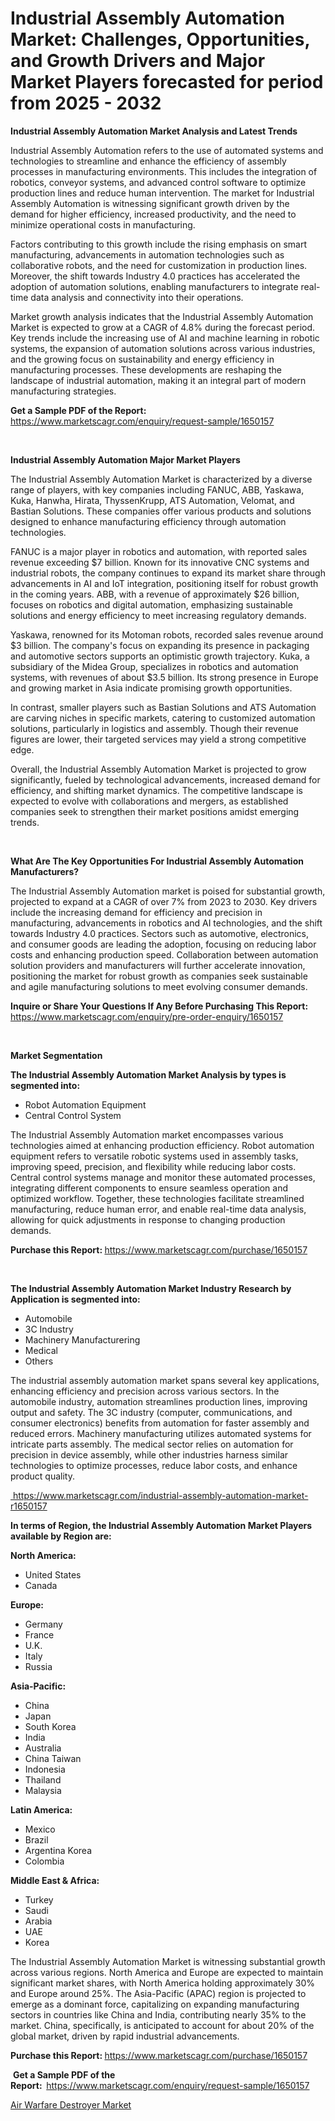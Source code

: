 <p><h1>Industrial Assembly Automation Market: Challenges, Opportunities, and Growth Drivers and Major Market Players forecasted for period from 2025 - 2032</h1></p><p><strong>Industrial Assembly Automation Market Analysis and Latest Trends</strong></p>
<p><p>Industrial Assembly Automation refers to the use of automated systems and technologies to streamline and enhance the efficiency of assembly processes in manufacturing environments. This includes the integration of robotics, conveyor systems, and advanced control software to optimize production lines and reduce human intervention. The market for Industrial Assembly Automation is witnessing significant growth driven by the demand for higher efficiency, increased productivity, and the need to minimize operational costs in manufacturing.</p><p>Factors contributing to this growth include the rising emphasis on smart manufacturing, advancements in automation technologies such as collaborative robots, and the need for customization in production lines. Moreover, the shift towards Industry 4.0 practices has accelerated the adoption of automation solutions, enabling manufacturers to integrate real-time data analysis and connectivity into their operations.</p><p>Market growth analysis indicates that the Industrial Assembly Automation Market is expected to grow at a CAGR of 4.8% during the forecast period. Key trends include the increasing use of AI and machine learning in robotic systems, the expansion of automation solutions across various industries, and the growing focus on sustainability and energy efficiency in manufacturing processes. These developments are reshaping the landscape of industrial automation, making it an integral part of modern manufacturing strategies.</p></p>
<p><strong>Get a Sample PDF of the Report:&nbsp;</strong> <a href="https://www.marketscagr.com/enquiry/request-sample/1650157?utm_campaign=2301&utm_medium=2&utm_source=Github&utm_content=ia&utm_term=17022025&utm_id=industrial-assembly-automation">https://www.marketscagr.com/enquiry/request-sample/1650157</a></p>
<p>&nbsp;</p>
<p><strong>Industrial Assembly Automation Major Market Players</strong></p>
<p><p>The Industrial Assembly Automation Market is characterized by a diverse range of players, with key companies including FANUC, ABB, Yaskawa, Kuka, Hanwha, Hirata, ThyssenKrupp, ATS Automation, Velomat, and Bastian Solutions. These companies offer various products and solutions designed to enhance manufacturing efficiency through automation technologies.</p><p>FANUC is a major player in robotics and automation, with reported sales revenue exceeding $7 billion. Known for its innovative CNC systems and industrial robots, the company continues to expand its market share through advancements in AI and IoT integration, positioning itself for robust growth in the coming years. ABB, with a revenue of approximately $26 billion, focuses on robotics and digital automation, emphasizing sustainable solutions and energy efficiency to meet increasing regulatory demands.</p><p>Yaskawa, renowned for its Motoman robots, recorded sales revenue around $3 billion. The company's focus on expanding its presence in packaging and automotive sectors supports an optimistic growth trajectory. Kuka, a subsidiary of the Midea Group, specializes in robotics and automation systems, with revenues of about $3.5 billion. Its strong presence in Europe and growing market in Asia indicate promising growth opportunities.</p><p>In contrast, smaller players such as Bastian Solutions and ATS Automation are carving niches in specific markets, catering to customized automation solutions, particularly in logistics and assembly. Though their revenue figures are lower, their targeted services may yield a strong competitive edge.</p><p>Overall, the Industrial Assembly Automation Market is projected to grow significantly, fueled by technological advancements, increased demand for efficiency, and shifting market dynamics. The competitive landscape is expected to evolve with collaborations and mergers, as established companies seek to strengthen their market positions amidst emerging trends.</p></p>
<p>&nbsp;</p>
<p><strong>What Are The Key Opportunities For Industrial Assembly Automation Manufacturers?</strong></p>
<p><p>The Industrial Assembly Automation market is poised for substantial growth, projected to expand at a CAGR of over 7% from 2023 to 2030. Key drivers include the increasing demand for efficiency and precision in manufacturing, advancements in robotics and AI technologies, and the shift towards Industry 4.0 practices. Sectors such as automotive, electronics, and consumer goods are leading the adoption, focusing on reducing labor costs and enhancing production speed. Collaboration between automation solution providers and manufacturers will further accelerate innovation, positioning the market for robust growth as companies seek sustainable and agile manufacturing solutions to meet evolving consumer demands.</p></p>
<p><strong>Inquire or Share Your Questions If Any Before Purchasing This Report:</strong> <a href="https://www.marketscagr.com/enquiry/pre-order-enquiry/1650157?utm_campaign=2301&utm_medium=2&utm_source=Github&utm_content=ia&utm_term=17022025&utm_id=industrial-assembly-automation">https://www.marketscagr.com/enquiry/pre-order-enquiry/1650157</a></p>
<p>&nbsp;</p>
<p><strong>Market Segmentation</strong></p>
<p><strong>The Industrial Assembly Automation Market Analysis by types is segmented into:</strong></p>
<p><ul><li>Robot Automation Equipment</li><li>Central Control System</li></ul></p>
<p><p>The Industrial Assembly Automation market encompasses various technologies aimed at enhancing production efficiency. Robot automation equipment refers to versatile robotic systems used in assembly tasks, improving speed, precision, and flexibility while reducing labor costs. Central control systems manage and monitor these automated processes, integrating different components to ensure seamless operation and optimized workflow. Together, these technologies facilitate streamlined manufacturing, reduce human error, and enable real-time data analysis, allowing for quick adjustments in response to changing production demands.</p></p>
<p><strong>Purchase this Report:&nbsp;</strong><a href="https://www.marketscagr.com/purchase/1650157?utm_campaign=2301&utm_medium=2&utm_source=Github&utm_content=ia&utm_term=17022025&utm_id=industrial-assembly-automation">https://www.marketscagr.com/purchase/1650157</a></p>
<p>&nbsp;</p>
<p><strong>The Industrial Assembly Automation Market Industry Research by Application is segmented into:</strong></p>
<p><ul><li>Automobile</li><li>3C Industry</li><li>Machinery Manufacturering</li><li>Medical</li><li>Others</li></ul></p>
<p><p>The industrial assembly automation market spans several key applications, enhancing efficiency and precision across various sectors. In the automobile industry, automation streamlines production lines, improving output and safety. The 3C industry (computer, communications, and consumer electronics) benefits from automation for faster assembly and reduced errors. Machinery manufacturing utilizes automated systems for intricate parts assembly. The medical sector relies on automation for precision in device assembly, while other industries harness similar technologies to optimize processes, reduce labor costs, and enhance product quality.</p></p>
<p><a href="https://www.marketscagr.com/industrial-assembly-automation-market-r1650157?utm_campaign=2301&utm_medium=2&utm_source=Github&utm_content=ia&utm_term=17022025&utm_id=industrial-assembly-automation">&nbsp;https://www.marketscagr.com/industrial-assembly-automation-market-r1650157</a></p>
<p><strong>In terms of Region, the Industrial Assembly Automation Market Players available by Region are:</strong></p>
<p>
    <p> <strong> North America: </strong>
        <ul>
            <li>United States</li>
            <li>Canada</li>
        </ul>
        </p> 
    <p> <strong> Europe: </strong>
        <ul>
            <li>Germany</li>
            <li>France</li>
            <li>U.K.</li>
            <li>Italy</li>
            <li>Russia</li>
        </ul>
        </p> 
    <p> <strong> Asia-Pacific: </strong>
        <ul>
            <li>China</li>
            <li>Japan</li>
            <li>South Korea</li>
            <li>India</li>
            <li>Australia</li>
            <li>China Taiwan</li>
            <li>Indonesia</li>
            <li>Thailand</li>
            <li>Malaysia</li>
        </ul>
        </p> 
    <p> <strong> Latin America: </strong>
        <ul>
            <li>Mexico</li>
            <li>Brazil</li>
            <li>Argentina Korea</li>
            <li>Colombia</li>
        </ul>
        </p> 
    <p> <strong> Middle East & Africa: </strong>
        <ul>
            <li>Turkey</li>
            <li>Saudi</li>
            <li>Arabia</li>
            <li>UAE</li>
            <li>Korea</li>
        </ul>
    </p>
    </p>
<p><p>The Industrial Assembly Automation Market is witnessing substantial growth across various regions. North America and Europe are expected to maintain significant market shares, with North America holding approximately 30% and Europe around 25%. The Asia-Pacific (APAC) region is projected to emerge as a dominant force, capitalizing on expanding manufacturing sectors in countries like China and India, contributing nearly 35% to the market. China, specifically, is anticipated to account for about 20% of the global market, driven by rapid industrial advancements.</p></p>
<p><strong>Purchase this Report: </strong><a href="https://www.marketscagr.com/purchase/1650157?utm_campaign=2301&utm_medium=2&utm_source=Github&utm_content=ia&utm_term=17022025&utm_id=industrial-assembly-automation">https://www.marketscagr.com/purchase/1650157</a></p>
<p>&nbsp;<strong>Get a Sample PDF of the Report:&nbsp;&nbsp;</strong><a href="https://www.marketscagr.com/enquiry/request-sample/1650157?utm_campaign=2301&utm_medium=2&utm_source=Github&utm_content=ia&utm_term=17022025&utm_id=industrial-assembly-automation">https://www.marketscagr.com/enquiry/request-sample/1650157</a></p>
<p><strong></strong></p>
<p><p><a href="https://github.com/janraimondo83/Market-Research-Report-List-1/blob/main/air-warfare-destroyer-market.md?utm_campaign=2301&utm_medium=2&utm_source=Github&utm_content=ia&utm_term=17022025&utm_id=industrial-assembly-automation">Air Warfare Destroyer Market</a></p></p>